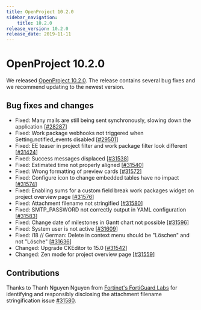 ```yaml
---
title: OpenProject 10.2.0
sidebar_navigation:
    title: 10.2.0
release_version: 10.2.0
release_date: 2019-11-11
---
```



# OpenProject 10.2.0

We released [OpenProject 10.2.0](https://community.openproject.org/versions/1390).
The release contains several bug fixes and we recommend updating to the newest version.

## Bug fixes and changes

- Fixed: Many mails are still being sent synchronously, slowing down the application [[#28287](https://community.openproject.org/wp/28287)]
- Fixed: Work package webhooks not triggered when Setting.notified_events disabled [[#29501](https://community.openproject.org/wp/29501)]
- Fixed: EE teaser in project filter and work package filter look different [[#31424](https://community.openproject.org/wp/31424)]
- Fixed: Success messages displaced [[#31538](https://community.openproject.org/wp/31538)]
- Fixed: Estimated time not properly aligned [[#31540](https://community.openproject.org/wp/31540)]
- Fixed: Wrong formatting of preview cards [[#31572](https://community.openproject.org/wp/31572)]
- Fixed: Configure icon to change embedded tables have no impact [[#31574](https://community.openproject.org/wp/31574)]
- Fixed: Enabling sums for a custom field break work packages widget on project overview page [[#31576](https://community.openproject.org/wp/31576)]
- Fixed: Attachment filename not stringified [[#31580](https://community.openproject.org/wp/31580)]
- Fixed: SMTP_PASSWORD not correctly output in YAML configuration [[#31583](https://community.openproject.org/wp/31583)]
- Fixed: Change date of milestones in Gantt chart not possible [[#31596](https://community.openproject.org/wp/31596)]
- Fixed: System user is not active [[#31609](https://community.openproject.org/wp/31609)]
- Fixed: i18 // German: Delete in context menu should be "Löschen" and not "Lösche" [[#31636](https://community.openproject.org/wp/31636)]
- Changed: Upgrade CKEditor to 15.0 [[#31542](https://community.openproject.org/wp/31542)]
- Changed: Zen mode for project overview page [[#31559](https://community.openproject.org/wp/31559)]

## Contributions

Thanks to Thanh Nguyen Nguyen from [Fortinet's FortiGuard Labs](https://fortiguard.com/) for identifying and responsibly disclosing the attachment filename stringification issue [#31580](https://community.openproject.org/wp/31580).
